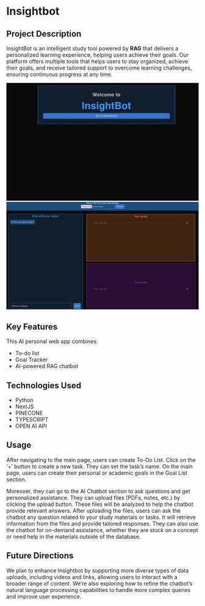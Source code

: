 # Insightbot

## Project Description
InsightBot is an intelligent study tool powered by **RAG** that delivers a personalized learning experience, helping users achieve their goals. Our platform offers multiple tools that helps users to stay organized, achieve their goals, and receive tailored support to overcome learning challenges, ensuring continuous progress at any time.

![Home Page](./readme_img/home.png) 
![Main Page](./readme_img/main.png) 

## Key Features
This AI personal web app combines:
- To-do list
- Goal Tracker
- AI-powered RAG chatbot

## Technologies Used
- Python
- NextJS
- PINECONE
- TYPESCRIPT
- OPEN AI API

## Usage
After navigating to the main page, users can create To-Do List. Click on the ‘+’ button to create a new task. They can set the task’s name. On the main page, users can create their personal or academic goals in the Goal List section. 

Moreover, they can go to the AI Chatbot section to ask questions and get personalized assistance. They can upload files (PDFs, notes, etc.) by clicking the upload button. These files will be analyzed to help the chatbot provide relevant answers. After uploading the files, users can ask the chatbot any question related to your study materials or tasks. It will retrieve information from the files and provide tailored responses. They can also use the chatbot for on-demand assistance, whether they are stuck on a concept or need help in the materials outside of the database.

## Future Directions
We plan to enhance Insightbot by supporting more diverse types of data uploads, including videos and links, allowing users to interact with a broader range of content. We’re also exploring how to refine the chatbot’s natural language processing capabilities to handle more complex queries and improve user experience.
